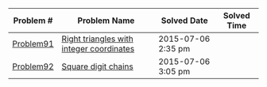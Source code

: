 |   Problem #   | Problem Name  |  Solved Date  |  Solved Time  |
| ------------- | ------------- | ------------- | ------------- |
|   [Problem91](https://github.com/tiger1993118/ProjectEuler/blob/master/ProjectEuler/src/Problem91to100/Problem91.java)   | [Right triangles with integer coordinates](https://projecteuler.net/problem=91)  |2015-07-06 2:35 pm||
|   [Problem92](https://github.com/tiger1993118/ProjectEuler/blob/master/ProjectEuler/src/Problem91to100/Problem92.java)   | [Square digit chains](https://projecteuler.net/problem=92)  |2015-07-06 3:05 pm||
